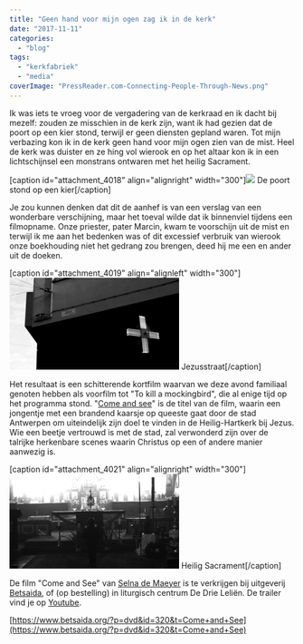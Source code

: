 ```yaml
---
title: "Geen hand voor mijn ogen zag ik in de kerk"
date: "2017-11-11"
categories: 
  - "blog"
tags: 
  - "kerkfabriek"
  - "media"
coverImage: "PressReader.com-Connecting-People-Through-News.png"
---
```


Ik was iets te vroeg voor de vergadering van de kerkraad en ik dacht bij mezelf: zouden ze misschien in de kerk zijn, want ik had gezien dat de poort op een kier stond, terwijl er geen diensten gepland waren. Tot mijn verbazing kon ik in de kerk geen hand voor mijn ogen zien van de mist. Heel de kerk was duister en ze hing vol wierook en op het altaar kon ik in een lichtschijnsel een monstrans ontwaren met het heilig Sacrament.

\[caption id="attachment\_4018" align="alignright" width="300"\]![](images/kier.bmp) De poort stond op een kier\[/caption\]

Je zou kunnen denken dat dit de aanhef is van een verslag van een wonderbare verschijning, maar het toeval wilde dat ik binnenviel tijdens een filmopname. Onze priester, pater Marcin, kwam te voorschijn uit de mist en terwijl ik me aan het bedenken was of dit excessief verbruik van wierook onze boekhouding niet het gedrang zou brengen, deed hij me een en ander uit de doeken.

\[caption id="attachment\_4019" align="alignleft" width="300"\]![](images/jezusstraat-300x162.png) Jezusstraat\[/caption\]

Het resultaat is een schitterende kortfilm waarvan we deze avond familiaal genoten hebben als voorfilm tot "To kill a mockingbird", die al enige tijd op het programma stond. "[Come and see](https://www.pressreader.com/netherlands/katholiek-nieuwsblad/20170929/281573765890624)" is de titel van de film, waarin een jongentje met een brandend kaarsje op queeste gaat door de stad Antwerpen om uiteindelijk zijn doel te vinden in de Heilig-Hartkerk bij Jezus. Wie een beetje vertrouwd is met de stad, zal verwonderd zijn over de talrijke herkenbare scenes waarin Christus op een of andere manier aanwezig is. 

\[caption id="attachment\_4021" align="alignright" width="300"\]![](images/altaar-300x167.png) Heilig Sacrament\[/caption\]

De film "Come and See" van [Selna de Maeyer](https://www.instagram.com/sdmaeyer/) is te verkrijgen bij uitgeverij [Betsaida](https://www.betsaida.org/?p=dvd&id=320&t=Come+and+See), of (op bestelling) in liturgisch centrum De Drie Leliën. De trailer vind je op [Youtube](https://www.youtube.com/watch?v=eRQc9seL6Cc).

[https://www.betsaida.org/?p=dvd&id=320&t=Come+and+See](https://www.betsaida.org/?p=dvd&id=320&t=Come+and+See)

